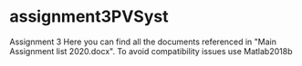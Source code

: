 # assignment3PVSyst
Assignment 3
Here you can find all the documents referenced in "Main Assignment list 2020.docx".
To avoid compatibility issues use Matlab2018b
